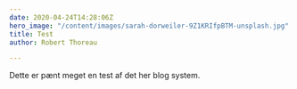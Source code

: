 ```yaml
---
date: 2020-04-24T14:28:06Z
hero_image: "/content/images/sarah-dorweiler-9Z1KRIfpBTM-unsplash.jpg"
title: Test
author: Robert Thoreau

---
```

Dette er pænt meget en test af det her blog system.